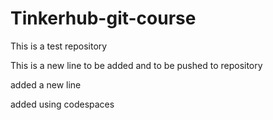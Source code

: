 # Tinkerhub-git-course
This is a test repository

This is a new line to be added and to be pushed to repository


added a new line

added using codespaces